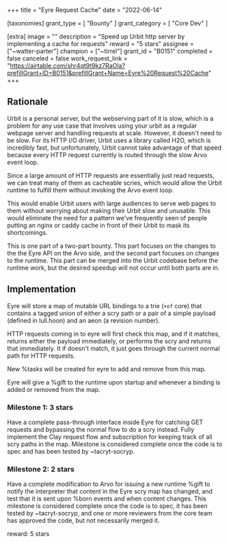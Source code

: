 +++
title = "Eyre Request Cache"
date = "2022-06-14"

[taxonomies]
grant_type = [ "Bounty" ]
grant_category = [ "Core Dev" ]

[extra]
image = ""
description = "Speed up Urbit http server by implementing a cache for requests"
reward = "5 stars"
assignee = ["~watter-parter"]
champion = ["~tirrel"]
grant_id = "B0151"
completed = false
canceled = false
work_request_link = "https://airtable.com/shr4qt9t9kz7RaOIa?prefillGrant+ID=B0151&prefillGrant+Name=Eyre%20Request%20Cache"
+++


## Rationale

Urbit is a personal server, but the webserving part of it is slow, which is a
problem for any use case that involves using your urbit as a regular webpage
server and handling requests at scale. However, it doesn't need to be slow. For
its HTTP I/O driver, Urbit uses a library called H2O, which is incredibly fast,
but unfortunately, Urbit cannot take advantage of that speed because every HTTP
request currently is routed through the slow Arvo event loop.

Since a large amount of HTTP requests are essentially just read requests, we can
treat many of them as cacheable scries, which would allow the Urbit runtime to
fulfill them without invoking the Arvo event loop.

This would enable Urbit users with large audiences to serve web pages to them
without worrying about making their Urbit slow and unusable. This would
eliminate the need for a pattern we've frequently seen of people putting an
nginx or caddy cache in front of their Urbit to mask its shortcomings.

This is one part of a two-part bounty. This part focuses on the changes to the
the Eyre API on the Arvo side, and the second part focuses on changes to the
runtime. This part can be merged into the Urbit codebase before the runtime
work, but the desired speedup will not occur until both parts are in.

## Implementation

Eyre will store a map of mutable URL bindings to a trie (`+of` core) that contains a tagged union of either a scry path or a pair of a simple payload (defined in lull.hoon) and an aeon (a revision number).

HTTP requests coming in to eyre will first check this map, and if it matches, returns either the payload immediately, or performs the scry and returns that immediately. It if doesn't match, it just goes through the current normal path for HTTP requests.

New %tasks will be created for eyre to add and remove from this map.

Eyre will give a %gift to the runtime upon startup and whenever a binding is added or removed from the map.

### Milestone 1: 3 stars

Have a complete pass-through interface inside Eyre for catching GET requests and
bypassing the normal flow to do a scry instead. Fully implement the Clay request
flow and subscription for keeping track of all scry paths in the map. Milestone
is considered complete once the code is to spec and has been tested by
~tacryt-socryp.

### Milestone 2: 2 stars

Have a complete modification to Arvo for issuing a new runtime %gift to notify
the interpreter that content in the Eyre scry map has changed, and test  that it
is sent upon %born events and when content changes. This milestone is considered
complete once the code is to spec, it has been tested by ~tacryt-socryp, and one
or more reviewers from the core team has approved the code, but not necessarily
merged it.

reward: 5 stars
